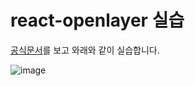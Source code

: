 # react-openlayer 실습

[공식문서](https://react-openlayer-official.vercel.app/)를 보고 와래와 같이 실습합니다.

![image](https://github.com/dronesquare-organization/dronesquare-frontend/assets/101972330/87f6a185-afc1-4fd3-a14d-eac3fe0fe3d6)

